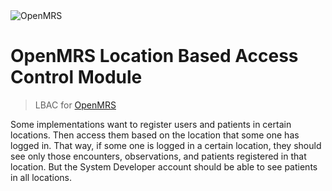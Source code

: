 <img src="https://talk.openmrs.org/uploads/default/original/2X/f/f1ec579b0398cb04c80a54c56da219b2440fe249.jpg" alt="OpenMRS"/>

# OpenMRS Location Based Access Control Module

> LBAC for [OpenMRS](http://openmrs.org)


Some implementations want to register users and patients in certain locations. Then access them based on the location that some one has logged in. That way, if some one is logged in a certain location, they should see only those encounters, observations, and patients registered in that location. But the System Developer account should be able to see patients in all locations.
